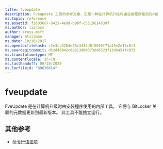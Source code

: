 ```yaml
---
title: fveupdate
description: Fveupdate 工具的参考文章，它是一种在计算机升级时由安装程序使用的内部工具。
ms.topic: reference
ms.assetid: f2603607-9421-4e8d-b9bf-c5519814b39f
ms.author: lizross
author: eross-msft
manager: mtillman
ms.date: 10/16/2017
ms.openlocfilehash: c3e3cc3264e38c3432d8f6010f71a15e2e13c8f3
ms.sourcegitcommit: db2d46842c68813d043738d6523f13d8454fc972
ms.translationtype: MT
ms.contentlocale: zh-CN
ms.lasthandoff: 09/10/2020
ms.locfileid: "89636614"
---
```

# <a name="fveupdate"></a>fveupdate

FveUpdate 是在计算机升级时由安装程序使用的内部工具。 它将与 BitLocker 关联的元数据更新到最新版本。 此工具不能独立运行。

## <a name="additional-references"></a>其他参考

- [命令行语法项](command-line-syntax-key.md)
